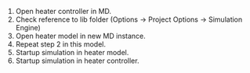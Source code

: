 1. Open heater controller in MD.
2. Check reference to lib folder (Options -> Project Options -> Simulation Engine)
3. Open heater model in new MD instance. 
4. Repeat step 2 in this model.
5. Startup simulation in heater model.
6. Startup simulation in heater controller. 

